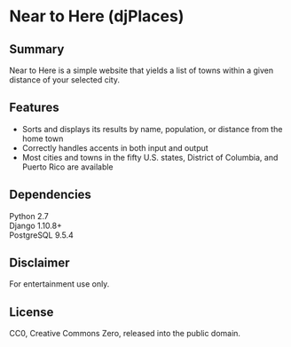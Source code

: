 # Near to Here (djPlaces)

## Summary

Near to Here is a simple website that yields a list of towns within a given distance of your selected city.

## Features

* Sorts and displays its results by name, population, or distance from the home town
* Correctly handles accents in both input and output
* Most cities and towns in the fifty U.S. states, District of Columbia, and Puerto Rico are available

## Dependencies
Python 2.7  
Django 1.10.8+    
PostgreSQL 9.5.4

## Disclaimer
For entertainment use only.

## License
CC0, Creative Commons Zero, released into the public domain.
